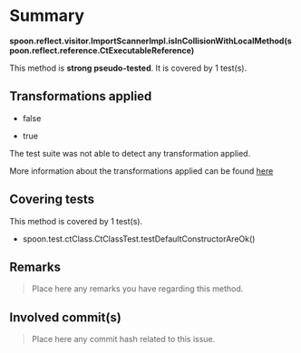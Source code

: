 # Summary
**spoon.reflect.visitor.ImportScannerImpl.isInCollisionWithLocalMethod(spoon.reflect.reference.CtExecutableReference)**

This method is **strong pseudo-tested**.
It is covered by 1 test(s). 


## Transformations applied

- false

- true


The test suite was not able to detect any transformation applied.

More information about the transformations applied can be found [here](https://github.com/STAMP-project/pitest-descartes)

## Covering tests
This method is covered by 1 test(s).
* spoon.test.ctClass.CtClassTest.testDefaultConstructorAreOk()


## Remarks
> Place here any remarks you have regarding this method.

## Involved commit(s)

> Place here any commit hash related to this issue.
